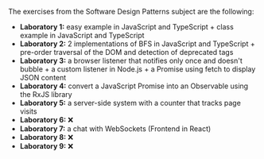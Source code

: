 The exercises from the Software Design Patterns subject are the following:

- **Laboratory 1:** easy example in JavaScript and TypeScript + class example in JavaScript and TypeScript
- **Laboratory 2:** 2 implementations of BFS in JavaScript and TypeScript + pre-order traversal of the DOM and detection of deprecated tags
- **Laboratory 3:** a browser listener that notifies only once and doesn't bubble + a custom listener in Node.js + a Promise using fetch to display JSON content
- **Laboratory 4:** convert a JavaScript Promise into an Observable using the RxJS library
- **Laboratory 5:** a server-side system with a counter that tracks page visits
- **Laboratory 6:** ❌
- **Laboratory 7:** a chat with WebSockets (Frontend in React)
- **Laboratory 8:** ❌
- **Laboratory 9:** ❌
